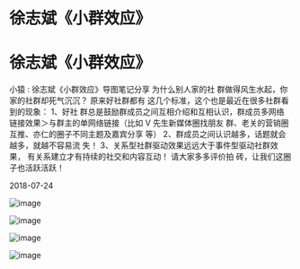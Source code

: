 # 徐志斌《小群效应》

# 徐志斌《小群效应》

小猿 : 徐志斌《小群效应》导图笔记分享 为什么别人家的社 群做得风生水起，你家的社群却死气沉沉？ 原来好社群都有 这几个标准，这个也是最近在很多社群看到的现象： 1、好社 群总是鼓励群成员之间互相介绍和互相认识，群成员多网络 链接效果＞与群主的单网络链接（比如 V 先生新媒体圈找朋友 群、老关的营销圈互推、亦仁的圈子不同主题及嘉宾分享 等） 2、群成员之间认识越多，话题就会越多，就越不容易流 失！ 3、关系型社群驱动效果远远大于事件型驱动社群效果， 有关系建立才有持续的社交和内容互动！ 请大家多多评价拍 砖，让我们这圈子也活跃活跃！

2018-07-24

![image](img/Image_112.png)

![image](img/Image_113.png)

![image](img/Image_114.png)

![image](img/Image_115.png)